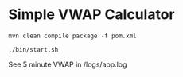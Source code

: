 # Simple VWAP Calculator

`mvn clean compile package -f pom.xml`

`./bin/start.sh`

See 5 minute VWAP in /logs/app.log
